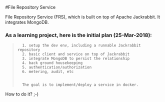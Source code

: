 #File Repository Service

File Repository Service (FRS), which is built on top of Apache Jackrabbit. It integrates MongoDB.

### As a learning project, here is the initial plan (25-Mar-2018):

>       1. setup the dev env, including a runnable Jackrabbit repository
>       2. basic client and service on top of Jackrabbit
>       3. integrate MongoDB to persist the relationship
>       4. back ground housekeeping
>       5. authentication/authorization
>       6. metering, audit, etc
>       
>       
>       The goal is to implement/deploy a service in docker.

How to do it? ;-)


